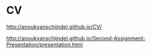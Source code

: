 # CV
http://anoukvanschijndel.github.io/CV/

http://anoukvanschijndel.github.io/Second-Assignment-Presentation/presentation.html

